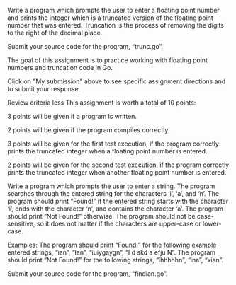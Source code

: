 Write a program which prompts the user to enter a floating point number and prints the integer which is a truncated version of the floating point number that was entered. Truncation is the process of removing the digits to the right of the decimal place.

Submit your source code for the program, “trunc.go”.


The goal of this assignment is to practice working with floating point numbers and truncation code in Go.

Click on "My submission" above to see specific assignment directions and to submit your response.

Review criteria
less 
This assignment is worth a total of 10 points:

3 points will be given if a program is written.

2 points will be given if the program compiles correctly.

3 points will be given for the first test execution, if the program correctly prints the truncated integer when a floating point number is entered.

2 points will be given for the second test execution, if the program correctly prints the truncated integer when another floating point number is entered.





Write a program which prompts the user to enter a string. The program searches through the entered string for the characters ‘i’, ‘a’, and ‘n’. The program should print “Found!” if the entered string starts with the character ‘i’, ends with the character ‘n’, and contains the character ‘a’. The program should print “Not Found!” otherwise. The program should not be case-sensitive, so it does not matter if the characters are upper-case or lower-case.

Examples: The program should print “Found!” for the following example entered strings, “ian”, “Ian”, “iuiygaygn”, “I d skd a efju N”. The program should print “Not Found!” for the following strings, “ihhhhhn”, “ina”, “xian”. 

Submit your source code for the program,
“findian.go”.

